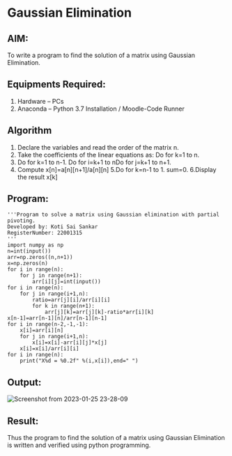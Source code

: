 # Gaussian Elimination

## AIM:
To write a program to find the solution of a matrix using Gaussian Elimination.

## Equipments Required:
1. Hardware – PCs
2. Anaconda – Python 3.7 Installation / Moodle-Code Runner

## Algorithm
1. Declare the variables and read the order of the matrix n.
2. Take the coefficients of the linear equations as: Do for k=1 to n. 
3. Do for k=1 to n-1. Do for i=k+1 to nDo for j=k+1 to n+1. 
4. Compute x[n]=a[n][n+1]/a[n][n] 
5.Do for k=n-1 to 1. sum=0.
6.Display the result x[k]

## Program:
```
'''Program to solve a matrix using Gaussian elimination with partial pivoting.
Developed by: Koti Sai Sankar
RegisterNumber: 22001315
'''
import numpy as np
n=int(input())
arr=np.zeros((n,n+1))
x=np.zeros(n)
for i in range(n):
    for j in range(n+1):
        arr[i][j]=int(input())
for i in range(n):
    for j in range(i+1,n):
        ratio=arr[j][i]/arr[i][i]
        for k in range(n+1):
            arr[j][k]=arr[j][k]-ratio*arr[i][k]
x[n-1]=arr[n-1][n]/arr[n-1][n-1]
for i in range(n-2,-1,-1):
    x[i]=arr[i][n]
    for j in range(i+1,n):
        x[i]=x[i]-arr[i][j]*x[j]
    x[i]=x[i]/arr[i][i]
for i in range(n):
    print("X%d = %0.2f" %(i,x[i]),end=" ") 

```

## Output:
![Screenshot from 2023-01-25 23-28-09](https://user-images.githubusercontent.com/118344248/214644638-674237e5-9e35-4b94-9665-2e90dce01ee1.png)



## Result:
Thus the program to find the solution of a matrix using Gaussian Elimination is written and verified using python programming.

